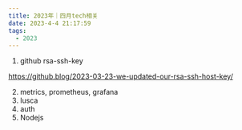 ```yaml
---
title: 2023年｜四月tech相关
date: 2023-4-4 21:17:59
tags:
  - 2023
---
```


1. github rsa-ssh-key

https://github.blog/2023-03-23-we-updated-our-rsa-ssh-host-key/

2. metrics, prometheus, grafana
3. lusca
4. auth
5. Nodejs